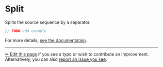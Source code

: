 # Split

Splits the source sequence by a separator.

```c# --destination-file ../code/Program.cs --region statements --project ../code/TryMoreLinq.csproj
// TODO add example
```

For more details, [see the documentation][doc].

---

[&#x270F; Edit this page][edit] if you see a typo or wish to contribute an
improvement. Alternatively, you can also [report an issue you see][issue].


[edit]: https://github.com/morelinq/try/edit/master/m/split.md
[issue]: https://github.com/morelinq/try/issues/new?title=Split
[doc]: https://morelinq.github.io/3.1/ref/api/html/Overload_MoreLinq_MoreEnumerable_Split.htm
